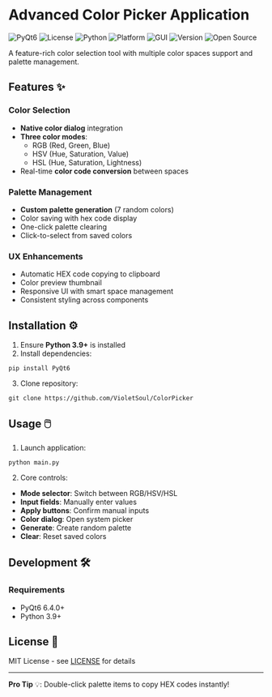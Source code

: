 # Advanced Color Picker Application

![PyQt6](https://img.shields.io/badge/PyQt6-41CD52?style=flat&logo=qt&logoColor=white)
![License](https://img.shields.io/badge/License-MIT-blue)
![Python](https://img.shields.io/badge/Python-3.9%2B-3776AB?logo=python&logoColor=white)
![Platform](https://img.shields.io/badge/Platform-Windows%20%7C%20Linux%20%7C%20macOS-555555)
![GUI](https://img.shields.io/badge/GUI-PyQt6-41CD52)
![Version](https://img.shields.io/badge/Version-1.0.0-orange)
![Open Source](https://img.shields.io/badge/Open%20Source-%E2%9C%93-brightgreen)

A feature-rich color selection tool with multiple color spaces support and palette management.

## Features ✨

### Color Selection
- **Native color dialog** integration
- **Three color modes**:
    - RGB (Red, Green, Blue)
    - HSV (Hue, Saturation, Value)
    - HSL (Hue, Saturation, Lightness)
- Real-time **color code conversion** between spaces

### Palette Management
- **Custom palette generation** (7 random colors)
- Color saving with hex code display
- One-click palette clearing
- Click-to-select from saved colors

### UX Enhancements
- Automatic HEX code copying to clipboard
- Color preview thumbnail
- Responsive UI with smart space management
- Consistent styling across components

## Installation ⚙️

1. Ensure **Python 3.9+** is installed
2. Install dependencies:
```
pip install PyQt6
```
3. Clone repository:
```
git clone https://github.com/VioletSoul/ColorPicker
```

## Usage 🖱️

1. Launch application:
```
python main.py
```
2. Core controls:
- **Mode selector**: Switch between RGB/HSV/HSL
- **Input fields**: Manually enter values
- **Apply buttons**: Confirm manual inputs
- **Color dialog**: Open system picker
- **Generate**: Create random palette
- **Clear**: Reset saved colors

## Development 🛠️

### Requirements
- PyQt6 6.4.0+
- Python 3.9+

## License 📄
MIT License - see [LICENSE](LICENSE) for details

---

**Pro Tip** 💡: Double-click palette items to copy HEX codes instantly!
